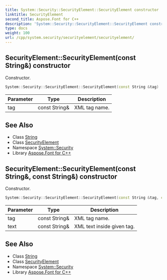 ```yaml
---
title: System::Security::SecurityElement::SecurityElement constructor
linktitle: SecurityElement
second_title: Aspose.Font for C++
description: 'System::Security::SecurityElement::SecurityElement constructor. Constructor in C++.'
type: docs
weight: 100
url: /cpp/system.security/securityelement/securityelement/
---
```

## SecurityElement::SecurityElement(const String\&) constructor


Constructor.

```cpp
System::Security::SecurityElement::SecurityElement(const String &tag)
```


| Parameter | Type | Description |
| --- | --- | --- |
| tag | const String\& | XML tag name. |

## See Also

* Class [String](../../../system/string/)
* Class [SecurityElement](../)
* Namespace [System::Security](../../)
* Library [Aspose.Font for C++](../../../)
## SecurityElement::SecurityElement(const String\&, const String\&) constructor


Constructor.

```cpp
System::Security::SecurityElement::SecurityElement(const String &tag, const String &text)
```


| Parameter | Type | Description |
| --- | --- | --- |
| tag | const String\& | XML tag name. |
| text | const String\& | XML text inside given tag. |

## See Also

* Class [String](../../../system/string/)
* Class [SecurityElement](../)
* Namespace [System::Security](../../)
* Library [Aspose.Font for C++](../../../)

